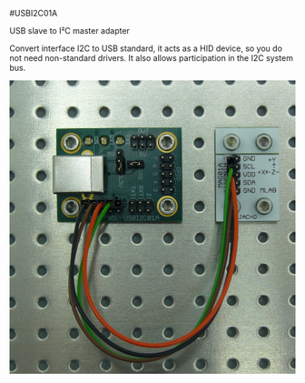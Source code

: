 <!--- PrjInfo ---> <!--- Please remove this line after manually editing --->
<!--- 00a56be08b96043df9e37d6aff7b6990 --->
<!--- Created:20170111-16:38: ---> 
<!--- Author:Mlab: ---> 
<!--- AuthorEmail:mlab@mlab.cz: ---> 
<!--- Tags:imported: ---> 
<!--- Ust:http://www.ust.cz/shop/product_info.php?products_id=243: ---> 
<!--- Name:USBI2C01A: --->
#USBI2C01A 
<!--- LongName --->
USB slave to I²C master adapter
<!--- ELongName ---> 

<!--- Lead --->
Convert interface I2C to USB standard, it acts as a HID device, so you do not need non-standard drivers. It also allows participation in the I2C system bus.
<!--- ELead ---> 

![LeadImg](DOC/SRC/img/USBI2C01A_MAG01A_Top_Big.jpg) 


​
​
<!--- Description --->
<!--- EDescription --->
<!--- Content --->
<!--- EContent --->
            